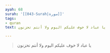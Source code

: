```yaml
---
ayah: 68
surah: '[[043-Surah|سورة]]'
tags:
- quran
text: يا عباد لا خوف عليكم اليوم ولا أنتم تحزنون

---
```

> يا عباد لا خوف عليكم اليوم ولا أنتم تحزنون
